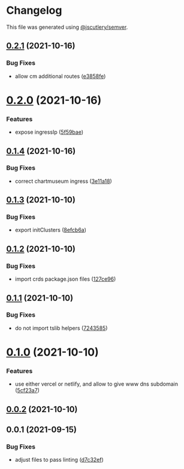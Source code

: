 # Changelog

This file was generated using [@jscutlery/semver](https://github.com/jscutlery/semver).

## [0.2.1](https://github.com/platyplus/platydev/compare/util-pulumi@0.2.0...util-pulumi@0.2.1) (2021-10-16)


### Bug Fixes

* allow cm additional routes ([e3858fe](https://github.com/platyplus/platydev/commit/e3858fe53148c7f3320bf50efb7b40c4f509ecb2))



# [0.2.0](https://github.com/platyplus/platydev/compare/util-pulumi@0.1.4...util-pulumi@0.2.0) (2021-10-16)


### Features

* expose ingressIp ([5f59bae](https://github.com/platyplus/platydev/commit/5f59bae8e052f6a8211e1ac430c04223db232287))



## [0.1.4](https://github.com/platyplus/platydev/compare/util-pulumi@0.1.3...util-pulumi@0.1.4) (2021-10-16)


### Bug Fixes

* correct chartmuseum ingress ([3e11a18](https://github.com/platyplus/platydev/commit/3e11a182a753347371d39dd211ceb0db9f887848))



## [0.1.3](https://github.com/platyplus/platydev/compare/util-pulumi@0.1.2...util-pulumi@0.1.3) (2021-10-10)


### Bug Fixes

* export initClusters ([8efcb6a](https://github.com/platyplus/platydev/commit/8efcb6a9c42dcb1b004e7084fc33f29bb67f15de))



## [0.1.2](https://github.com/platyplus/platydev/compare/util-pulumi@0.1.1...util-pulumi@0.1.2) (2021-10-10)


### Bug Fixes

* import crds package.json files ([127ce96](https://github.com/platyplus/platydev/commit/127ce96a074d8777216dd52fe53b2805dac50ec3))



## [0.1.1](https://github.com/platyplus/platydev/compare/util-pulumi@0.1.0...util-pulumi@0.1.1) (2021-10-10)


### Bug Fixes

* do not import tslib helpers ([7243585](https://github.com/platyplus/platydev/commit/724358528a99633a0ef26a1538f6b49343a0c80b))



# [0.1.0](https://github.com/platyplus/platydev/compare/util-pulumi@0.0.1...util-pulumi@0.1.0) (2021-10-10)


### Features

* use either vercel or netlify, and allow to give www dns subdomain ([5cf23a7](https://github.com/platyplus/platydev/commit/5cf23a72ad3c5ec62f9ca6de904b9de5923c8f3c))



## [0.0.2](https://github.com/platyplus/platydev/compare/util-pulumi@0.0.1...util-pulumi@0.0.2) (2021-10-10)



## 0.0.1 (2021-09-15)


### Bug Fixes

* adjust files to pass linting ([d7c32ef](https://github.com/platyplus/platydev/commit/d7c32ef7596a207a78fab24f3f67604447286c3a))
